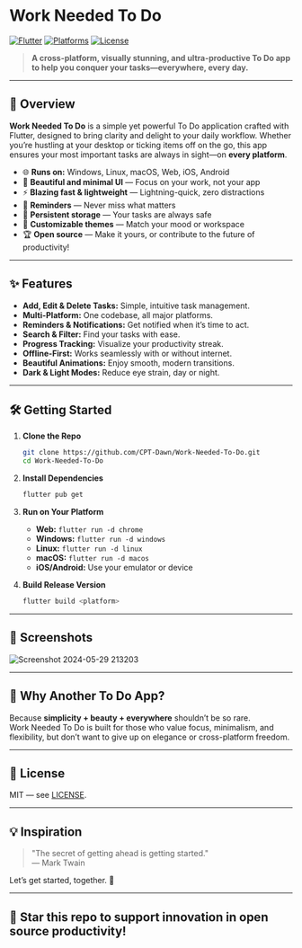 # Work Needed To Do

[![Flutter](https://img.shields.io/badge/Flutter-UI-blue.svg)](https://flutter.dev/)
[![Platforms](https://img.shields.io/badge/Platforms-Windows%2C%20Linux%2C%20MacOS%2C%20Web%2C%20iOS%2C%20Android-informational)](#)
[![License](https://img.shields.io/badge/License-MIT-green.svg)](LICENSE)

> **A cross-platform, visually stunning, and ultra-productive To Do app to help you conquer your tasks—everywhere, every day.**

---

## 🚀 Overview

**Work Needed To Do** is a simple yet powerful To Do application crafted with Flutter, designed to bring clarity and delight to your daily workflow. Whether you’re hustling at your desktop or ticking items off on the go, this app ensures your most important tasks are always in sight—on **every platform**.

- 🌐 **Runs on:** Windows, Linux, macOS, Web, iOS, Android  
- 🎨 **Beautiful and minimal UI** — Focus on your work, not your app  
- ⚡ **Blazing fast & lightweight** — Lightning-quick, zero distractions  
- 🔔 **Reminders** — Never miss what matters  
- 💾 **Persistent storage** — Your tasks are always safe  
- 🌈 **Customizable themes** — Match your mood or workspace  
- 🏆 **Open source** — Make it yours, or contribute to the future of productivity!

---

## ✨ Features

- **Add, Edit & Delete Tasks:** Simple, intuitive task management.
- **Multi-Platform:** One codebase, all major platforms.
- **Reminders & Notifications:** Get notified when it’s time to act.
- **Search & Filter:** Find your tasks with ease.
- **Progress Tracking:** Visualize your productivity streak.
- **Offline-First:** Works seamlessly with or without internet.
- **Beautiful Animations:** Enjoy smooth, modern transitions.
- **Dark & Light Modes:** Reduce eye strain, day or night.

---

## 🛠️ Getting Started

1. **Clone the Repo**
   ```bash
   git clone https://github.com/CPT-Dawn/Work-Needed-To-Do.git
   cd Work-Needed-To-Do
   ```

2. **Install Dependencies**
   ```bash
   flutter pub get
   ```

3. **Run on Your Platform**
   - **Web:** `flutter run -d chrome`
   - **Windows:** `flutter run -d windows`
   - **Linux:** `flutter run -d linux`
   - **macOS:** `flutter run -d macos`
   - **iOS/Android:** Use your emulator or device

4. **Build Release Version**
   ```bash
   flutter build <platform>
   ```

---

## 📸 Screenshots

![Screenshot 2024-05-29 213203](https://github.com/CPT-Dawn/Work-Needed-To-Do/assets/132062536/7382da60-54f4-426c-abb4-1eb3868416a6)

---

## 🧩 Why Another To Do App?

Because **simplicity + beauty + everywhere** shouldn’t be so rare.  
Work Needed To Do is built for those who value focus, minimalism, and flexibility, but don’t want to give up on elegance or cross-platform freedom.

---

## 📜 License

MIT — see [LICENSE](LICENSE).

---

## 💡 Inspiration

> "The secret of getting ahead is getting started."  
> — Mark Twain

Let’s get started, together. 🚀

---

## 🌟 Star this repo to support innovation in open source productivity!
